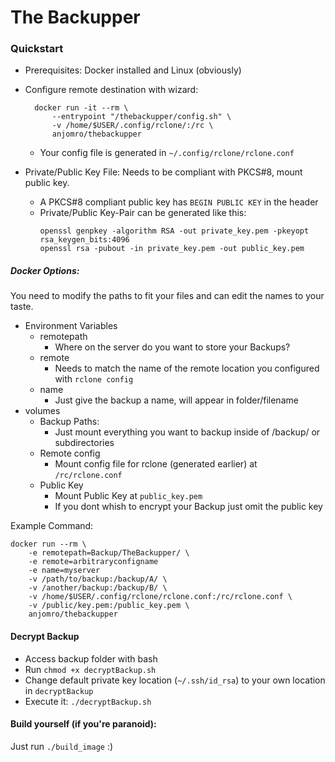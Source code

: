 # The Backupper
### Quickstart
- Prerequisites: Docker installed and Linux (obviously)
- Configure remote destination with wizard:
  ~~~
	docker run -it --rm \
		--entrypoint "/thebackupper/config.sh" \
		-v /home/$USER/.config/rclone/:/rc \
		anjomro/thebackupper
  ~~~
  - Your config file is generated in `~/.config/rclone/rclone.conf`

- Private/Public Key File: Needs to be compliant with PKCS#8, mount public key.
  - A PKCS#8 compliant public key has `BEGIN PUBLIC KEY` in the header
  - Private/Public Key-Pair can be generated like this:
    ~~~
    openssl genpkey -algorithm RSA -out private_key.pem -pkeyopt rsa_keygen_bits:4096
    openssl rsa -pubout -in private_key.pem -out public_key.pem
    ~~~
##### Docker Options:

You need to modify the paths to fit your files and can edit the names to your taste.
- Environment Variables
  - remotepath
    - Where on the server do you want to store your Backups?
  - remote
    - Needs to match the name of the remote location you configured with `rclone config`
  - name
    - Just give the backup a name, will appear in folder/filename
- volumes
  - Backup Paths:
    - Just mount everything you want to backup inside of /backup/ or subdirectories
  - Remote config
    - Mount config file for rclone (generated earlier) at `/rc/rclone.conf`
  - Public Key
    - Mount Public Key at `public_key.pem`
    - If you dont whish to encrypt your Backup just omit the public key

Example Command:
~~~
docker run --rm \
	-e remotepath=Backup/TheBackupper/ \
	-e remote=arbitraryconfigname
	-e name=myserver
	-v /path/to/backup:/backup/A/ \
	-v /another/backup:/backup/B/ \
	-v /home/$USER/.config/rclone/rclone.conf:/rc/rclone.conf \
	-v /public/key.pem:/public_key.pem \
	anjomro/thebackupper

~~~
#### Decrypt Backup
- Access backup folder with bash
- Run `chmod +x decryptBackup.sh`
- Change default private key location (`~/.ssh/id_rsa`) to your own location in `decryptBackup`
- Execute it: `./decryptBackup.sh`

#### Build yourself (if you're paranoid):
Just run `./build_image` :)
